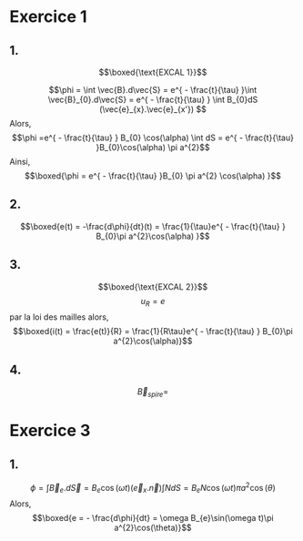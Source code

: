 # Exercice 1
## 1.
$$\boxed{\text{EXCAL 1}}$$

$$\phi = \int \vec{B}.d\vec{S} = e^{ - \frac{t}{\tau} }\int \vec{B}_{0}.d\vec{S} = e^{ - \frac{t}{\tau} } \int B_{0}dS (\vec{e}_{x}.\vec{e}_{x'}) $$
Alors, 
$$\phi =e^{ - \frac{t}{\tau} } B_{0} \cos(\alpha) \int dS = e^{ - \frac{t}{\tau} }B_{0}\cos(\alpha) \pi a^{2}$$
Ainsi, 
$$\boxed{\phi = e^{ - \frac{t}{\tau} }B_{0} \pi a^{2} \cos(\alpha) }$$

## 2.
$$\boxed{e(t) = -\frac{d\phi}{dt}(t) = \frac{1}{\tau}e^{ - \frac{t}{\tau} } B_{0}\pi a^{2}\cos(\alpha) }$$

## 3.
$$\boxed{\text{EXCAL 2}}$$
$$u_{R} = e$$
par la loi des mailles alors, 
$$\boxed{i(t) = \frac{e(t)}{R} = \frac{1}{R\tau}e^{ - \frac{t}{\tau} } B_{0}\pi a^{2}\cos(\alpha)}$$

## 4.
$$\vec{B}_{spire} =  $$

# Exercice 3
## 1.
$$\phi = \int \vec{B}_{e}.d\vec{S} = B_{e}\cos(\omega t)  (\vec{e}_{x}.\vec{n}) \int NdS = B_{e}N\cos(\omega t)\pi a^{2} \cos(\theta)$$
Alors, 
$$\boxed{e = - \frac{d\phi}{dt} = \omega B_{e}\sin(\omega t)\pi a^{2}\cos(\theta)}$$

